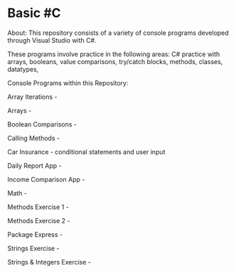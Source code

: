 # Basic #C

About: This repository consists of a variety of console programs developed through Visual Studio with C#.

These programs involve practice in the following areas: C# practice with arrays, booleans, value comparisons, try/catch blocks, methods, classes, datatypes, 


Console Programs within this Repository:

Array Iterations - 

Arrays - 

Boolean Comparisons - 

Calling Methods - 

Car Insurance - conditional statements and user input

Daily Report App - 

Income Comparison App - 

Math - 

Methods Exercise 1 - 

Methods Exercise 2 - 

Package Express - 

Strings Exercise - 

Strings & Integers Exercise - 
